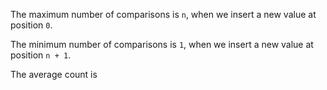 The maximum number of comparisons is `n`, when we insert a new value at position `0`.

The minimum number of comparisons is `1`, when we insert a new value at position `n + 1`.

The average count is
